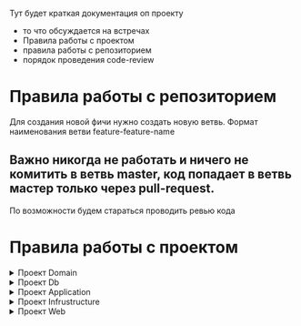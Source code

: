 Тут будет краткая документация оп проекту
<ul>
    <li>
        то что обсуждается на встречах
    </li>
    <li>
        Правила работы с проектом
    </li>
    <li>
        правила работы с репозиторием
    </li>
    <li>
        порядок проведения code-review
    </li>
</ul>


<h1>Правила работы с репозиторием</h1>
Для создания новой фичи нужно создать новую ветвь. Формат наименования ветви feature-feature-name
<h2>Важно никогда не работать и ничего не комитить в ветвь master, код попадает в ветвь мастер только 
через pull-request.</h2>
По возможности будем стараться проводить ревью кода

<h1>Правила работы с проектом</h1>

<details>
<summary>Проект Domain</summary>
В данном проекте (библиотека классов) будут описаны сущьности нашего приложения и интерфесы. 
Очень важно, что бы проект имел минимальное количесво ссылок на сторонние библиотеки.
</details>

<details>
<summary>Проект Db</summary>
В данно проекте описана логика работы с бд (сюда же будет добавлена orm), тут будут описаны репозитории нашего нашего приложения
(также в проекте планируем использовать кэширование, например redis)
</details>

<details>
<summary>Проект Application</summary>
В данном проекте описываем бизнес логику
</details>

<details>
<summary>Проект Infrustructure</summary>
В данном проекте будут классы обеспечивающие генерацию отчетов, метрик, и работу почтовой расслки. 
</details>

<details>
<summary>Проект Web</summary>
Слой контроллеров нашего приложения, который будет связывать все предыдущие слои
</details>

